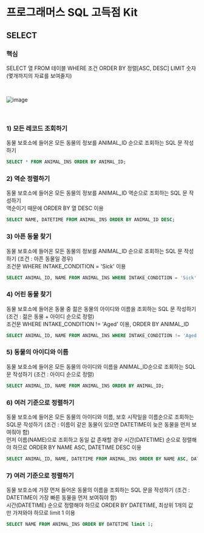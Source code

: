 # 프로그래머스 SQL 고득점 Kit
## SELECT
### 핵심
SELECT 열 FROM 테이블 WHERE 조건 ORDER BY 정렬[ASC, DESC] LIMIT 숫자 (몇개까지의 자료를 보여줄지)

<br>

![image](https://user-images.githubusercontent.com/76419721/143208545-dcd4619e-6478-49f1-80d7-b235f5208e50.png)

<br>

### 1) 모든 레코드 조회하기
동물 보호소에 들어온 모든 동물의 정보를 ANIMAL_ID 순으로 조회하는 SQL 문 작성하기

```SQL
SELECT * FROM ANIMAL_INS ORDER BY ANIMAL_ID;
```

### 2) 역순 정렬하기
동물 보호소에 들어온 모든 동물의 정보를 ANIMAL_ID 역순으로 조회하는 SQL 문 작성하기
<br>
역순이기 때문에 ORDER BY 열 DESC 이용

```SQL
SELECT NAME, DATETIME FROM ANIMAL_INS ORDER BY ANIMAL_ID DESC;
```

### 3) 아픈 동물 찾기
동물 보호소에 들어온 모든 동물의 정보를 ANIMAL_ID 순으로 조회하는 SQL 문 작성하기 (조건 : 아픈 동물일 경우)
<br>
조건문 WHERE INTAKE_CONDITION = 'Sick' 이용

```SQL
SELECT ANIMAL_ID, NAME FROM ANIMAL_INS WHERE INTAKE_CONDITION = 'Sick' ORDER BY ANIMAL_ID;
```

### 4) 어린 동물 찾기
동물 보호소에 들어온 동물 중 젊은 동물의 아이디와 이름을 조회하는 SQL 문 작성하기 (조건 : 젊은 동물 + 아이디 순으로 정렬)
<br>
조건문 WHERE INTAKE_CONDITION != 'Aged' 이용, ORDER BY ANIMAL_ID

```SQL
SELECT ANIMAL_ID, NAME FROM ANIMAL_INS WHERE INTAKE_CONDITION != 'Aged' ORDER BY ANIMAL_ID;
```

### 5) 동물의 아이디와 이름
동물 보호소에 들어온 모든 동물의 아이디와 이름을 ANIMAL_ID순으로 조회하는 SQL문 작성하기 (조건 : 아이디 순으로 정렬)
<br>

```SQL
SELECT ANIMAL_ID, NAME FROM ANIMAL_INS ORDER BY ANIMAL_ID;
```

### 6) 여러 기준으로 정렬하기
동물 보호소에 들어온 모든 동물의 아이디와 이름, 보호 시작일을 이름순으로 조회하는 SQL문 작성하기 (조건 : 이름이 같은 동물이 있으면 DATETIME이 늦은 동물을 먼저 보여줘야 함)
<br>
먼저 이름(NAME)으로 조회하고 동일 값 존재할 경우 시간(DATETIME) 순으로 정렬해야 하므로 ORDER BY NAME ASC, DATETIME DESC 이용 

```SQL
SELECT ANIMAL_ID, NAME, DATETIME FROM ANIMAL_INS ORDER BY NAME ASC, DATETIME DESC;
```

### 7) 여러 기준으로 정렬하기
동물 보호소에 가장 먼저 들어온 동물의 이름을 조회하는 SQL 문을 작성하기 (조건 : DATETIME이 가장 빠른 동물을 먼저 보여줘야 함)
<br>
시간(DATETIME) 순으로 정렬해야 하므로 ORDER BY DATETIME, 최상위 1개의 값만 가져와야 하므로 limit 1 이용 

```SQL
SELECT NAME FROM ANIMAL_INS ORDER BY DATETIME limit 1;
```
